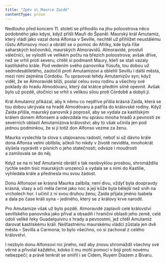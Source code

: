```yaml
---
title: "Zpěv o\_Maurce Zaidě"
contentType: prose
---
```


  

Nedlouho před koncem 11. století se přihodilo na jihu poloostrova něco podobného jako kdysi, když přišli Mauři do Španěl. Maurský král Amutamiz, který vládl jako vazal dona Alfonsa v Seville, nechtěl už přihlížet neustálému růstu Alfonsovy moci a obrátil se o pomoc do Afriky, kde byla říše saharských kočovníků, maurských Almoravidů. Almoravidé, proslulí válečníci, se vylodili ve velikém počtu na březích poloostrova; avšak dříve, než se vrhli proti severu, chtěli si podmanit Maury, kteří se stali vazaly kastilského krále. Pod vedením svého panovníka Yúsufa, tou dobou už sedmdesátiletého, zaútočili proti Amutamizovi a oblehli Sevillu i další města, mezi nimi zejména Córdobu. Tu spravoval tehdy Amutamizův syn; když viděl, že se Almoravidé blíží, poslal celou svou rodinu a všechny své poklady do hradu Almodóvaru, který dal krátce předtím silně opevnit. Avšak bylo už pozdě, útočníci se vrhli s velikou silou proti Córdobě a dobyli jí.

Král Amutamiz přikázal, aby k němu co nejdříve přišla krásná Zaida, která se tou dobou ukrývala na hradě Almodóvaru a patřila do královské rodiny. Když Zaida přišla, maurský panovník ji poprosil, aby se vydala za kastilským králem donem Alfonsem a odevzdala mu správu mnoha hradů a pevností ze severních oblastí Amutamizova království; aby to však učinila jen pod jednou podmínkou, že si ji totiž don Alfonso vezme za ženu.

Maurka vyslechla ta slova s utajovanou radostí, neboť si už dávno krále dona Alfonsa velmi oblíbila; ačkoli ho nikdy v životě neviděla, mnohokrát slyšela vyprávět v písních o jeho statečnosti, odvaze i moudrosti a zamilovala se do něj.

Když se na ni teď Amutamiz obrátil s tak neobvyklou prosbou, shromáždila rychle sedm tisíc maurských urozenců a vydala se s nimi do Kastilie, vyhledala krále a přednesla mu svou žádost.

Donu Alfonsovi se krásná Maurka zalíbila; není divu, vždyť byla doopravdy krásná, vlasy a oči měla černé jako noc a její kůže byla bělejší než sníh na vrcholech hor. I učinil z ní svou druhou ženu; Zaida přijala jméno Isabela a dala po čase králi syna – jediného, který se z královy krve narodil.

Pro Amutamize však už bylo pozdě. Almoravidé zaplavili celé království sevillského panovníka jako příval a obsadili i hraniční oblasti jeho země, celé údolí veliké řeky Guadalquiviru s hrady a pevnostmi, jež chtěl Amutamiz darovat kastilskému králi. Nešťastnému maurskému vládci zůstala jen dvě města – Sevilla a Carmona; to bylo všechno, co si zachoval z celého království.

I nezbylo donu Alfonsovi nic jiného, než aby znovu shromáždil všechny své věrné a přivolal každého, kdoko li mu mohl pomoci v boji proti novému nebezpečí; a právě tenkrát se smířil i se Cidem, Ruyem Díazem z Bivaru.
